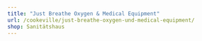 ```yaml
---
title: "Just Breathe Oxygen & Medical Equipment"
url: /cookeville/just-breathe-oxygen-und-medical-equipment/
shop: Sanitätshaus
---
```

